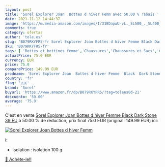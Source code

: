 ```yaml
---
layout: post
title: 'Sorel Explorer Joan  Bottes d hiver Femm avec 50.00 % rabais '
date: 2021-11-12 14:44:37
image: 'https://m.media-amazon.com/images/I/31BDapwU-vL._SL500_._SL400_.jpg'
comments: true
category: ofertas
author: 'tole.es'
slug: 'B079RKYFR5-fr Sorel Explorer Joan Bottes d hiver Femme Black Dark Stone...'
sku: 'B079RKYFR5-fr'
tags: [ 'Bottes et bottines femme','Chaussures','Chaussures et Sacs','Chaussures femme','sorel', ]
actualPrice: 75.0 EUR
currency: EUR
price: 75.0
comparePrice: 149.99 EUR
prodname: 'Sorel Explorer Joan  Bottes d hiver Femme  Black  Dark Stone  39 EU'
country: 'fr'
flag: '🇫🇷'
brand: 'Sorel'
buyurl: 'https://www.amazon.fr/dp/B079RKYFR5/?tag=tolees0d-21'
descuento: '50.00'
average: '75.0'
---
```


C'est en vente [Sorel Explorer Joan  Bottes d hiver Femme  Black  Dark Stone  39 EU](https://www.amazon.fr/dp/B079RKYFR5/?tag=tolees0d-21)  à  50.00 % de réduction, prix final  75.0 EUR (original: 149.99 EUR) ici:

[![Sorel Explorer Joan  Bottes d hiver Femm](https://m.media-amazon.com/images/I/31BDapwU-vL._SL500_._SL400_.jpg)](https://www.amazon.fr/dp/B079RKYFR5/?tag=tolees0d-21)

ℹ️:

- Isolation : isolation 100 g

[🛒 Achète-le!!](https://www.amazon.fr/dp/B079RKYFR5/?tag=tolees0d-21)
